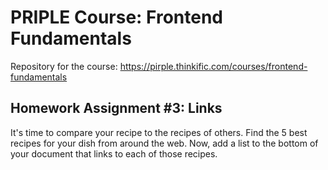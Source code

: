 # PRIPLE Course: Frontend Fundamentals

Repository for the course: https://pirple.thinkific.com/courses/frontend-fundamentals

## Homework Assignment #3: Links

It's time to compare your recipe to the recipes of others. Find the 5 best recipes for your dish from around the web. Now, add a list to the bottom of your document that links to each of those recipes.
